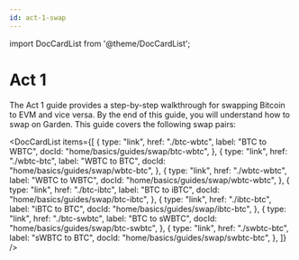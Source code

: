```yaml
---
id: act-1-swap
---
```


import DocCardList from '@theme/DocCardList';

# Act 1

The Act 1 guide provides a step-by-step walkthrough for swapping Bitcoin to EVM and vice versa. By the end of this guide, you will understand how to swap on Garden. This guide covers the following swap pairs:

<DocCardList
items={[
{
type: "link",
href: "./btc-wbtc",
label: "BTC to WBTC",
docId: "home/basics/guides/swap/btc-wbtc",
},
{
type: "link",
href: "./wbtc-btc",
label: "WBTC to BTC",
docId: "home/basics/guides/swap/wbtc-btc",
},
{
type: "link",
href: "./wbtc-wbtc",
label: "WBTC to WBTC",
docId: "home/basics/guides/swap/wbtc-wbtc",
},
{
type: "link",
href: "./btc-ibtc",
label: "BTC to iBTC",
docId: "home/basics/guides/swap/btc-ibtc",
},
{
type: "link",
href: "./ibtc-btc",
label: "iBTC to BTC",
docId: "home/basics/guides/swap/ibtc-btc",
},
{
type: "link",
href: "./btc-swbtc",
label: "BTC to sWBTC",
docId: "home/basics/guides/swap/btc-swbtc",
},
{
type: "link",
href: "./swbtc-btc",
label: "sWBTC to BTC",
docId: "home/basics/guides/swap/swbtc-btc",
},
]}
/>
